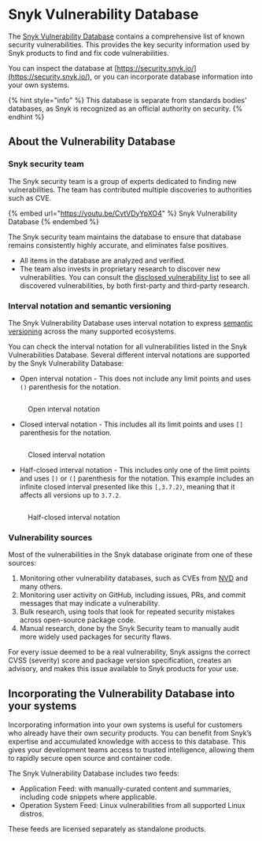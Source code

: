 # Snyk Vulnerability Database

The [Snyk Vulnerability Database](https://security.snyk.io) contains a comprehensive list of known security vulnerabilities. This provides the key security information used by Snyk products to find and fix code vulnerabilities.

You can inspect the database at [https://security.snyk.io/](https://security.snyk.io/), or you can incorporate database information into your own systems.

{% hint style="info" %}
This database is separate from standards bodies’ databases, as Snyk is recognized as an official authority on security.
{% endhint %}

## About the Vulnerability Database

### Snyk security team

The Snyk security team is a group of experts dedicated to finding new vulnerabilities. The team has contributed multiple discoveries to authorities such as CVE.

{% embed url="https://youtu.be/CvtVDyYpXO4" %}
Snyk Vulnerability Database
{% endembed %}

The Snyk security team maintains the database to ensure that database remains consistently highly accurate, and eliminates false positives.

* All items in the database are analyzed and verified.
* The team also invests in proprietary research to discover new vulnerabilities. You can consult the [disclosed vulnerability list](https://security.snyk.io/disclosed-vulnerabilities) to see all discovered vulnerabilities, by both first-party and third-party research.

### Interval notation and semantic versioning

The Snyk Vulnerability Database uses interval notation to express [semantic versioning](https://semver.org/) across the many supported ecosystems.

You can check the interval notation for all vulnerabilities listed in the Snyk Vulnerabilities Database. Several different interval notations are supported by the Snyk Vulnerability Database:

* Open interval notation - This does not include any limit points and uses `()` parenthesis for the notation.

<figure><img src="../../../.gitbook/assets/open interval.png" alt=""><figcaption><p>Open interval notation</p></figcaption></figure>

* Closed interval notation - This includes all its limit points and uses `[]` parenthesis for the notation.&#x20;

<figure><img src="../../../.gitbook/assets/closed interval.png" alt=""><figcaption><p>Closed interval notation</p></figcaption></figure>

* Half-closed interval notation - This includes only one of the limit points and uses `[)` or `(]` parenthesis for the notation. This example includes an infinite closed interval presented like this `[,3.7.2)`, meaning that it affects all versions up to `3.7.2`.&#x20;

<figure><img src="../../../.gitbook/assets/half-closed.png" alt=""><figcaption><p>Half-closed interval notation</p></figcaption></figure>

### Vulnerability sources

Most of the vulnerabilities in the Snyk database originate from one of these sources:

1. Monitoring other vulnerability databases, such as CVEs from [NVD](https://nvd.nist.gov) and many others.
2. Monitoring user activity on GitHub, including issues, PRs, and commit messages that may indicate a vulnerability.
3. Bulk research, using tools that look for repeated security mistakes across open-source package code.
4. Manual research, done by the Snyk Security team to manually audit more widely used packages for security flaws.

For every issue deemed to be a real vulnerability, Snyk assigns the correct CVSS (severity) score and package version specification, creates an advisory, and makes this issue available to Snyk products for your use.

## Incorporating the Vulnerability Database into your systems

Incorporating information into your own systems is useful for customers who already have their own security products. You can benefit from Snyk’s expertise and accumulated knowledge with access to this database. This gives your development teams access to trusted intelligence, allowing them to rapidly secure open source and container code.

The Snyk Vulnerability Database includes two feeds:

* Application Feed: with manually-curated content and summaries, including code snippets where applicable.
* Operation System Feed: Linux vulnerabilities from all supported Linux distros.

These feeds are licensed separately as standalone products.
